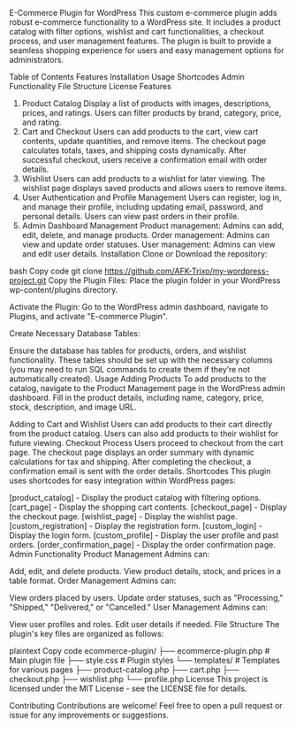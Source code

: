 E-Commerce Plugin for WordPress
This custom e-commerce plugin adds robust e-commerce functionality to a WordPress site. It includes a product catalog with filter options, wishlist and cart functionalities, a checkout process, and user management features. The plugin is built to provide a seamless shopping experience for users and easy management options for administrators.

Table of Contents
Features
Installation
Usage
Shortcodes
Admin Functionality
File Structure
License
Features
1. Product Catalog
Display a list of products with images, descriptions, prices, and ratings.
Users can filter products by brand, category, price, and rating.
2. Cart and Checkout
Users can add products to the cart, view cart contents, update quantities, and remove items.
The checkout page calculates totals, taxes, and shipping costs dynamically.
After successful checkout, users receive a confirmation email with order details.
3. Wishlist
Users can add products to a wishlist for later viewing.
The wishlist page displays saved products and allows users to remove items.
4. User Authentication and Profile Management
Users can register, log in, and manage their profile, including updating email, password, and personal details.
Users can view past orders in their profile.
5. Admin Dashboard Management
Product management: Admins can add, edit, delete, and manage products.
Order management: Admins can view and update order statuses.
User management: Admins can view and edit user details.
Installation
Clone or Download the repository:

bash
Copy code
git clone https://github.com/AFK-Trixo/my-wordpress-project.git
Copy the Plugin Files: Place the plugin folder in your WordPress wp-content/plugins directory.

Activate the Plugin: Go to the WordPress admin dashboard, navigate to Plugins, and activate "E-commerce Plugin".

Create Necessary Database Tables:

Ensure the database has tables for products, orders, and wishlist functionality. These tables should be set up with the necessary columns (you may need to run SQL commands to create them if they’re not automatically created).
Usage
Adding Products
To add products to the catalog, navigate to the Product Management page in the WordPress admin dashboard. Fill in the product details, including name, category, price, stock, description, and image URL.

Adding to Cart and Wishlist
Users can add products to their cart directly from the product catalog.
Users can also add products to their wishlist for future viewing.
Checkout Process
Users proceed to checkout from the cart page.
The checkout page displays an order summary with dynamic calculations for tax and shipping.
After completing the checkout, a confirmation email is sent with the order details.
Shortcodes
This plugin uses shortcodes for easy integration within WordPress pages:

[product_catalog] - Display the product catalog with filtering options.
[cart_page] - Display the shopping cart contents.
[checkout_page] - Display the checkout page.
[wishlist_page] - Display the wishlist page.
[custom_registration] - Display the registration form.
[custom_login] - Display the login form.
[custom_profile] - Display the user profile and past orders.
[order_confirmation_page] - Display the order confirmation page.
Admin Functionality
Product Management
Admins can:

Add, edit, and delete products.
View product details, stock, and prices in a table format.
Order Management
Admins can:

View orders placed by users.
Update order statuses, such as "Processing," "Shipped," "Delivered," or "Cancelled."
User Management
Admins can:

View user profiles and roles.
Edit user details if needed.
File Structure
The plugin's key files are organized as follows:

plaintext
Copy code
ecommerce-plugin/
├── ecommerce-plugin.php     # Main plugin file
├── style.css                # Plugin styles
└── templates/               # Templates for various pages
    ├── product-catalog.php
    ├── cart.php
    ├── checkout.php
    ├── wishlist.php
    └── profile.php
License
This project is licensed under the MIT License - see the LICENSE file for details.

Contributing
Contributions are welcome! Feel free to open a pull request or issue for any improvements or suggestions.


